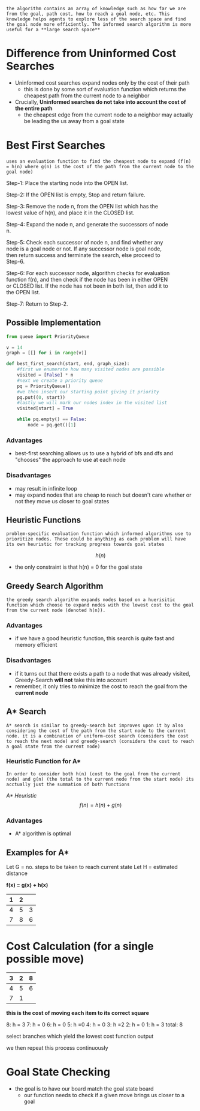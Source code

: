 	the algorithm contains an array of knowledge such as how far we are from the goal, path cost, how to reach a goal node, etc. This knowledge helps agents to explore less of the search space and find the goal node more efficiently. The informed search algorithm is more useful for a **large search space** 

# Difference from Uninformed Cost Searches
- Uninformed cost searches expand nodes only by the cost of their path
	- this is done by some sort of evaluation function which returns the cheapest path from the current node to a neighbor
- Crucially, **Uninformed searches do not take into account the cost of the entire path**
	- the cheapest edge from the current node to a neighbor may actually be leading the us away from a goal state

# Best First Searches
	uses an evaluation function to find the cheapest node to expand (f(n) = h(n) where g(n) is the cost of the path from the current node to the goal node)

Step-1: Place the starting node into the OPEN list.  

Step-2: If the OPEN list is empty, Stop and return failure.  

Step-3: Remove the node n, from the OPEN list which has the  
lowest value of h(n), and place it in the CLOSED list.  

Step-4: Expand the node n, and generate the successors of node  
n.  

Step-5: Check each successor of node n, and find whether any  
node is a goal node or not. If any successor node is goal node,  
then return success and terminate the search, else proceed to  
Step-6.  

Step-6: For each successor node, algorithm checks for evaluation  
function f(n), and then check if the node has been in either OPEN  
or CLOSED list. If the node has not been in both list, then add it to  
the OPEN list.  

Step-7: Return to Step-2.

## Possible Implementation
```python
from queue import PriorityQueue

v = 14
graph = [[] for i in range(v)]

def best_first_search(start, end, graph_size):
	#first we enumerate how many visited nodes are possible
	visited = [False] * n
	#next we create a priority queue
	pq = PriorityQueue()
	#we then insert our starting point giving it priority
	pq.put((0, start))
	#lastly we will mark our nodes index in the visited list
	visited[start] = True 

	while pq.empty() == False:
		node = pq.get()[1]
```
### Advantages
- best-first searching allows us to use a hybrid of bfs and dfs and "chooses" the approach to use at each node 

### Disadvantages
- may result in infinite loop
- may expand nodes that are cheap to reach but doesn't care whether or not they move us closer to goal states
## Heuristic Functions
	problem-specific evaluation function which informed algorithms use to prioritize nodes. These could be anything as each problem will have its own heuristic for tracking progress towards goal states 

$$h(n)$$
- the only constraint is that h(n) = 0 for the goal state 
## Greedy Search Algorithm
	the greedy search algorithm expands nodes based on a huerisitic function which choose to expand nodes with the lowest cost to the goal from the current node (denoted h(n)).

### Advantages
- if we have a good heuristic function, this search is quite fast and memory efficient
### Disadvantages
- if it turns out that there exists a path to a node that was already visited, Greedy-Search **will not** take this into account 
- remember, it only tries to minimize the cost to reach the goal from the **current node**

## A* Search
	A* search is similar to greedy-search but improves upon it by also considering the cost of the path from the start node to the current node. it is a combination of uniform-cost search (considers the cost to reach the next node) and greedy-search (considers the cost to reach a goal state from the current node)

### Heuristic Function for A*
	In order to consider both h(n) (cost to the goal from the current node) and g(n) (the total to the current node from the start node) its acctually just the summation of both functions

_A* Heuristic_
$$f(n) = h(n) + g(n)$$

### Advantages
- A* algorithm is optimal 

## Examples for A* 

Let G = no. steps to be taken to reach current state 
Let H = estimated distance 

**f(x) = g(x) + h(x)**


| 1 | 2 |   |  
| -------- | -------- | -------- |  
|  4 |  5 |  3 |  
| 7 |  8 |  6 |

# Cost Calculation (for a single possible move)

| 3 | 2 |  8 |  
| -------- | -------- | -------- |  
|  4 |  5 |  6 |  
| 7 |  1 |   |

**this is the cost of moving each item to its correct square**

8: h = 3
7: h = 0
6: h = 0
5: h =0 
4: h = 0
3: h =2 
2: h = 0
1: h = 3
	total: 8 

select branches which yield the lowest cost function output

we then repeat this process continuously 

# Goal State Checking
- the goal is to have our board match the goal state board
	- our function needs to check if a given move brings us closer to a goal
